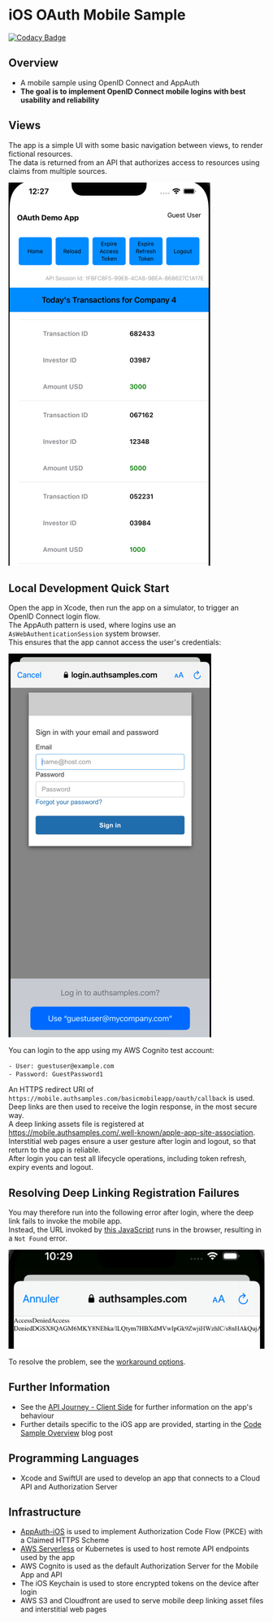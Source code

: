 # iOS OAuth Mobile Sample

[![Codacy Badge](https://api.codacy.com/project/badge/Grade/1cb3653653ea4a82925fe44dd0d14f7a)](https://app.codacy.com/gh/gary-archer/oauth.mobilesample.ios?utm_source=github.com&utm_medium=referral&utm_content=gary-archer/oauth.mobilesample.ios&utm_campaign=Badge_Grade)

## Overview

* A mobile sample using OpenID Connect and AppAuth
* **The goal is to implement OpenID Connect mobile logins with best usability and reliability**

## Views

The app is a simple UI with some basic navigation between views, to render fictional resources.\
The data is returned from an API that authorizes access to resources using claims from multiple sources.

![App Views](./doc/views.png)

## Local Development Quick Start

Open the app in Xcode, then run the app on a simulator, to trigger an OpenID Connect login flow.\
The AppAuth pattern is used, where logins use an `AsWebAuthenticationSession` system browser.\
This ensures that the app cannot access the user's credentials:

![App Login](./doc/login.png)

You can login to the app using my AWS Cognito test account:

```text
- User: guestuser@example.com
- Password: GuestPassword1
```

An HTTPS redirect URI of `https://mobile.authsamples.com/basicmobileapp/oauth/callback` is used.\
Deep links are then used to receive the login response, in the most secure way.\
A deep linking assets file is registered at https://mobile.authsamples.com/.well-known/apple-app-site-association. \
Interstitial web pages ensure a user gesture after login and logout, so that return to the app is reliable.\
After login you can test all lifecycle operations, including token refresh, expiry events and logout.

## Resolving Deep Linking Registration Failures

You may therefore run into the following error after login, where the deep link fails to invoke the mobile app.\
Instead, the URL invoked by [this JavaScript](Web/postlogin.html) runs in the browser, resulting in a `Not Found` error.

![post login error](doc/post-login-error.png)

To resolve the problem, see the [workaround options](DevelopmentWebServer/README.md).

## Further Information

* See the [API Journey - Client Side](https://apisandclients.com/posts/api-journey-client-side) for further information on the app's behaviour
* Further details specific to the iOS app are provided, starting in the [Code Sample Overview](https://apisandclients.com/posts/ios-code-sample-overview) blog post

## Programming Languages

* Xcode and SwiftUI are used to develop an app that connects to a Cloud API and Authorization Server

## Infrastructure

* [AppAuth-iOS](https://github.com/openid/AppAuth-iOS) is used to implement Authorization Code Flow (PKCE) with a Claimed HTTPS Scheme
* [AWS Serverless](https://github.com/gary-archer/oauth.apisample.serverless) or Kubernetes is used to host remote API endpoints used by the app
* AWS Cognito is used as the default Authorization Server for the Mobile App and API
* The iOS Keychain is used to store encrypted tokens on the device after login
* AWS S3 and Cloudfront are used to serve mobile deep linking asset files and interstitial web pages
